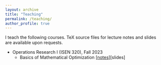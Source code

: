 ```yaml
---
layout: archive
title: "Teaching"
permalink: /teaching/
author_profile: true
---
```


I teach the following courses.
TeX source files for lecture notes and slides are available upon requests.

* Operations Research I (ISEN 320), Fall 2023
    * Basics of Mathematical Optimization [[notes](files/Teaching/2023Fall_ISEN320/notes_basics.pdf)][slides]
